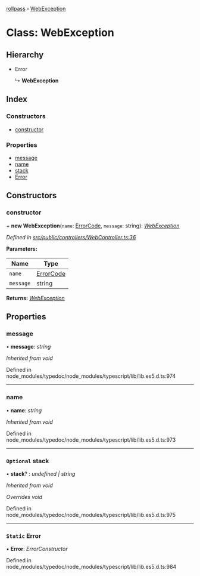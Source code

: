 [rollpass](../README.md) › [WebException](webexception.md)

# Class: WebException

## Hierarchy

* Error

  ↳ **WebException**

## Index

### Constructors

* [constructor](webexception.md#constructor)

### Properties

* [message](webexception.md#message)
* [name](webexception.md#name)
* [stack](webexception.md#optional-stack)
* [Error](webexception.md#static-error)

## Constructors

###  constructor

\+ **new WebException**(`name`: [ErrorCode](../enums/errorcode.md), `message`: string): *[WebException](webexception.md)*

*Defined in [src/public/controllers/WebController.ts:36](https://github.com/RollPass/rollpass-js/blob/e91670a/src/public/controllers/WebController.ts#L36)*

**Parameters:**

Name | Type |
------ | ------ |
`name` | [ErrorCode](../enums/errorcode.md) |
`message` | string |

**Returns:** *[WebException](webexception.md)*

## Properties

###  message

• **message**: *string*

*Inherited from void*

Defined in node_modules/typedoc/node_modules/typescript/lib/lib.es5.d.ts:974

___

###  name

• **name**: *string*

*Inherited from void*

Defined in node_modules/typedoc/node_modules/typescript/lib/lib.es5.d.ts:973

___

### `Optional` stack

• **stack**? : *undefined | string*

*Inherited from void*

*Overrides void*

Defined in node_modules/typedoc/node_modules/typescript/lib/lib.es5.d.ts:975

___

### `Static` Error

▪ **Error**: *ErrorConstructor*

Defined in node_modules/typedoc/node_modules/typescript/lib/lib.es5.d.ts:984
